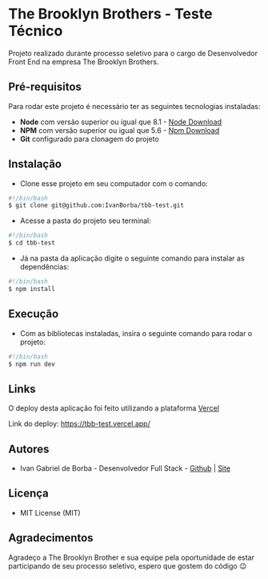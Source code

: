 # The Brooklyn Brothers - Teste Técnico

Projeto realizado durante processo seletivo para o cargo de Desenvolvedor Front End na empresa The Brooklyn Brothers.

## Pré-requisitos

Para rodar este projeto é necessário ter as seguintes tecnologias instaladas:

- **Node** com versão superior ou igual que 8.1 - [Node Download](https://nodejs.org/pt-br/download/)
- **NPM** com versão superior ou igual que 5.6 - [Npm Download](https://www.npmjs.com/package/download)
- **Git** configurado para clonagem do projeto

## Instalação

- Clone esse projeto em seu computador com o comando:

```bash
#!/bin/bash
$ git clone git@github.com:IvanBorba/tbb-test.git
```

- Acesse a pasta do projeto seu terminal:

```bash
#!/bin/bash
$ cd tbb-test
```

- Já na pasta da aplicação digite o seguinte comando para instalar as dependências:

```bash
#!/bin/bash
$ npm install
```

## Execução

- Com as bibliotecas instaladas, insira o seguinte comando para rodar o projeto:

```bash
#!/bin/bash
$ npm run dev
```

## Links

O deploy desta aplicação foi feito utilizando a plataforma [Vercel](https://vercel.com/)

Link do deploy: <https://tbb-test.vercel.app/>

## Autores

- Ivan Gabriel de Borba - Desenvolvedor Full Stack - [Github](https://github.com/IvanBorba) | [Site](https://portfolio-ivanborba.vercel.app/)

## Licença

- MIT License (MIT)

## Agradecimentos

Agradeço a The Brooklyn Brother e sua equipe pela oportunidade de estar participando de seu processo seletivo, espero que gostem do código :wink:
